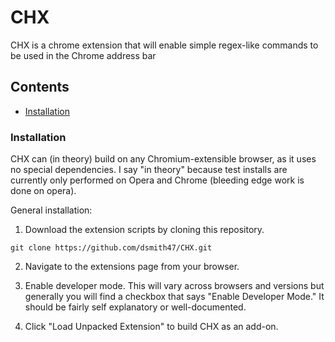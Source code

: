 # CHX

CHX is a chrome extension that will enable simple regex-like commands to be used in the Chrome address bar

## Contents
+ [Installation](#Installation)

### Installation

CHX can (in theory) build on any Chromium-extensible browser, as it uses no special dependencies.
I say "in theory" because test installs are currently only performed on Opera and Chrome (bleeding edge work is done on opera).

General installation:

1. Download the extension scripts by cloning this repository.

`git clone https://github.com/dsmith47/CHX.git`

2. Navigate to the extensions page from your browser.

3. Enable developer mode. This will vary across browsers and versions but generally you will find a checkbox that says "Enable Developer Mode."
It should be fairly self explanatory or well-documented.

4. Click "Load Unpacked Extension" to build CHX as an add-on.


